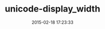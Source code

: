 ---
layout: post
title:  "unicode-display_width"
repo:   "janlelis/unicode-display_width"
date:   2015-02-18 17:23:33
gemurl: http://github.com/janlelis/unicode-display_width
---